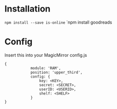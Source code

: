 # Installation

`npm install --save is-online`
`npm install goodreads

# Config

Insert this into your MagicMirror config.js

```
{
			module: 'RAM',
			position: 'upper_third',
			config: {
				key: <KEY>,
				secret: <SECRET>,
				userID: <USERID>,
				shelf: <SHELF>
			}
}
```